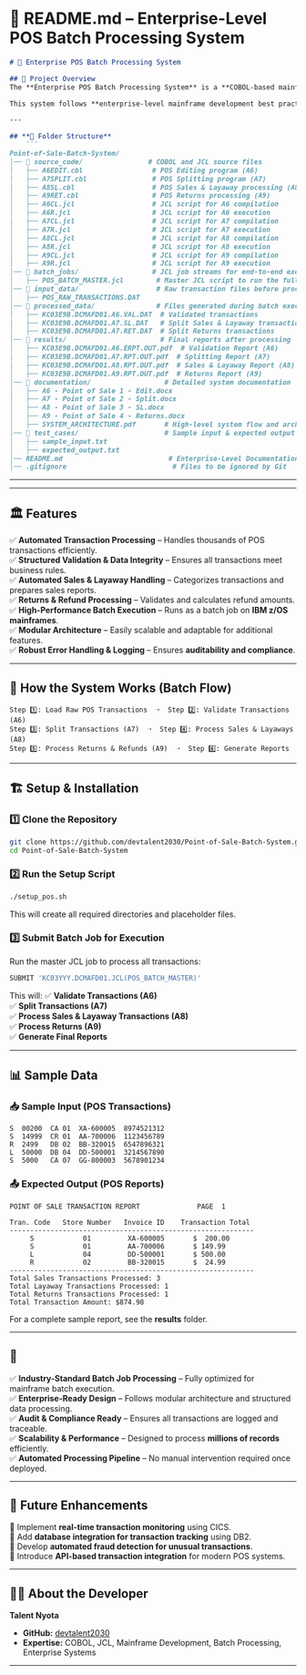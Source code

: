 # 📜 **README.md – Enterprise-Level POS Batch Processing System**
```markdown
# 🏢 Enterprise POS Batch Processing System

## 📌 Project Overview
The **Enterprise POS Batch Processing System** is a **COBOL-based mainframe solution** designed to handle **high-volume retail transactions** for a **Point of Sale (POS) system**. It is optimized for **batch processing**, ensuring accurate transaction validation, structured transaction splitting, financial tracking, and reporting.

This system follows **enterprise-level mainframe development best practices**, leveraging **COBOL, JCL, and batch job execution** to deliver a high-performance, scalable solution.

---

## **📂 Folder Structure**
    ```
Point-of-Sale-Batch-System/
│── 📂 source_code/                # COBOL and JCL source files
│   ├── A6EDIT.cbl                 # POS Editing program (A6)
│   ├── A7SPLIT.cbl                # POS Splitting program (A7)
│   ├── A8SL.cbl                   # POS Sales & Layaway processing (A8)
│   ├── A9RET.cbl                  # POS Returns processing (A9)
│   ├── A6CL.jcl                   # JCL script for A6 compilation
│   ├── A6R.jcl                    # JCL script for A6 execution
│   ├── A7CL.jcl                   # JCL script for A7 compilation
│   ├── A7R.jcl                    # JCL script for A7 execution
│   ├── A8CL.jcl                   # JCL script for A8 compilation
│   ├── A8R.jcl                    # JCL script for A8 execution
│   ├── A9CL.jcl                   # JCL script for A9 compilation
│   ├── A9R.jcl                    # JCL script for A9 execution
│── 📂 batch_jobs/                  # JCL job streams for end-to-end execution
│   ├── POS_BATCH_MASTER.jcl        # Master JCL script to run the full batch
│── 📂 input_data/                   # Raw transaction files before processing
│   ├── POS_RAW_TRANSACTIONS.DAT
│── 📂 processed_data/               # Files generated during batch execution
│   ├── KC03E9B.DCMAFD01.A6.VAL.DAT  # Validated transactions
│   ├── KC03E9B.DCMAFD01.A7.SL.DAT   # Split Sales & Layaway transactions
│   ├── KC03E9B.DCMAFD01.A7.RET.DAT  # Split Returns transactions
│── 📂 results/                       # Final reports after processing
│   ├── KC03E9B.DCMAFD01.A6.ERPT.OUT.pdf  # Validation Report (A6)
│   ├── KC03E9B.DCMAFD01.A7.RPT.OUT.pdf  # Splitting Report (A7)
│   ├── KC03E9B.DCMAFD01.A8.RPT.OUT.pdf  # Sales & Layaway Report (A8)
│   ├── KC03E9B.DCMAFD01.A9.RPT.OUT.pdf  # Returns Report (A9)
│── 📂 documentation/                  # Detailed system documentation
│   ├── A6 - Point of Sale 1 - Edit.docx
│   ├── A7 - Point of Sale 2 - Split.docx
│   ├── A8 - Point of Sale 3 - SL.docx
│   ├── A9 - Point of Sale 4 - Returns.docx
│   ├── SYSTEM_ARCHITECTURE.pdf       # High-level system flow and architecture
│── 📂 test_cases/                     # Sample input & expected output
│   ├── sample_input.txt
│   ├── expected_output.txt
│── README.md                          # Enterprise-Level Documentation
│── .gitignore                          # Files to be ignored by Git
```
---



---

## 🏛️ **Features**
✅ **Automated Transaction Processing** – Handles thousands of POS transactions efficiently.  
✅ **Structured Validation & Data Integrity** – Ensures all transactions meet business rules.  
✅ **Automated Sales & Layaway Handling** – Categorizes transactions and prepares sales reports.  
✅ **Returns & Refund Processing** – Validates and calculates refund amounts.  
✅ **High-Performance Batch Execution** – Runs as a batch job on **IBM z/OS mainframes**.  
✅ **Modular Architecture** – Easily scalable and adaptable for additional features.  
✅ **Robust Error Handling & Logging** – Ensures **auditability and compliance**.  

---

## 🔁 **How the System Works (Batch Flow)**
```
Step 1️⃣: Load Raw POS Transactions  ➝  Step 2️⃣: Validate Transactions (A6)  
Step 3️⃣: Split Transactions (A7)  ➝  Step 4️⃣: Process Sales & Layaways (A8)  
Step 5️⃣: Process Returns & Refunds (A9)  ➝  Step 6️⃣: Generate Reports
```

---

## 🏗️ **Setup & Installation**

### **1️⃣ Clone the Repository**
```bash
git clone https://github.com/devtalent2030/Point-of-Sale-Batch-System.git
cd Point-of-Sale-Batch-System
```

### **2️⃣ Run the Setup Script**
```bash
./setup_pos.sh
```
This will create all required directories and placeholder files.

### **3️⃣ Submit Batch Job for Execution**
Run the master JCL job to process all transactions:
```bash
SUBMIT 'KC03YYY.DCMAFD01.JCL(POS_BATCH_MASTER)'
```
This will:
✅ **Validate Transactions (A6)**  
✅ **Split Transactions (A7)**  
✅ **Process Sales & Layaway Transactions (A8)**  
✅ **Process Returns (A9)**  
✅ **Generate Final Reports**  

---

## 📊 **Sample Data**
### **📥 Sample Input (POS Transactions)**
```
S  00200  CA 01  XA-600005  8974521312
S  14999  CR 01  AA-700006  1123456789
R  2499   DB 02  BB-320015  6547896321
L  50000  DB 04  DD-500001  3214567890
S  5000   CA 07  GG-800003  5678901234
```

### **📤 Expected Output (POS Reports)**
```
POINT OF SALE TRANSACTION REPORT              PAGE  1

Tran. Code   Store Number   Invoice ID    Transaction Total
------------------------------------------------------------
     S            01         XA-600005       $  200.00
     S            01         AA-700006       $ 149.99
     L            04         DD-500001       $ 500.00
     R            02         BB-320015       $  24.99
------------------------------------------------------------
Total Sales Transactions Processed: 3
Total Layaway Transactions Processed: 1
Total Returns Transactions Processed: 1
Total Transaction Amount: $874.98
```

For a complete sample report, see the **results** folder.

---

## 🎯 
✅ **Industry-Standard Batch Job Processing** – Fully optimized for mainframe batch execution.  
✅ **Enterprise-Ready Design** – Follows modular architecture and structured data processing.  
✅ **Audit & Compliance Ready** – Ensures all transactions are logged and traceable.  
✅ **Scalability & Performance** – Designed to process **millions of records** efficiently.  
✅ **Automated Processing Pipeline** – No manual intervention required once deployed.  

---

## 🚀 **Future Enhancements**
🔹 Implement **real-time transaction monitoring** using CICS.  
🔹 Add **database integration for transaction tracking** using DB2.  
🔹 Develop **automated fraud detection for unusual transactions**.  
🔹 Introduce **API-based transaction integration** for modern POS systems.  

---

## 👨‍💻 **About the Developer**
**Talent Nyota**  
- **GitHub:** [devtalent2030](https://github.com/devtalent2030)  
- **Expertise:** COBOL, JCL, Mainframe Development, Batch Processing, Enterprise Systems  

---

```
